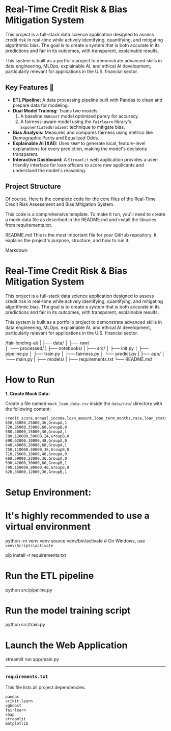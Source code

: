 # Real-Time Credit Risk & Bias Mitigation System

This project is a full-stack data science application designed to assess credit risk in real-time while actively identifying, quantifying, and mitigating algorithmic bias. The goal is to create a system that is both accurate in its predictions and fair in its outcomes, with transparent, explainable results.

This system is built as a portfolio project to demonstrate advanced skills in data engineering, MLOps, explainable AI, and ethical AI development, particularly relevant for applications in the U.S. financial sector.

## Key Features 🚀

* **ETL Pipeline:** A data processing pipeline built with Pandas to clean and prepare data for modeling.
* **Dual Model Training:** Trains two models:
    1.  A baseline `XGBoost` model optimized purely for accuracy.
    2.  A fairness-aware model using the `Fairlearn` library's `ExponentiatedGradient` technique to mitigate bias.
* **Bias Analysis:** Measures and compares fairness using metrics like Demographic Parity and Equalized Odds.
* **Explainable AI (XAI):** Uses `SHAP` to generate local, feature-level explanations for every prediction, making the model's decisions transparent.
* **Interactive Dashboard:** A `Streamlit` web application provides a user-friendly interface for loan officers to score new applicants and understand the model's reasoning.

## Project Structure
Of course. Here is the complete code for the core files of the Real-Time Credit Risk Assessment and Bias Mitigation System.

This code is a comprehensive template. To make it run, you'll need to create a mock data file as described in the README.md and install the libraries from requirements.txt.

README.md
This is the most important file for your GitHub repository. It explains the project's purpose, structure, and how to run it.

Markdown

# Real-Time Credit Risk & Bias Mitigation System

This project is a full-stack data science application designed to assess credit risk in real-time while actively identifying, quantifying, and mitigating algorithmic bias. The goal is to create a system that is both accurate in its predictions and fair in its outcomes, with transparent, explainable results.

This system is built as a portfolio project to demonstrate advanced skills in data engineering, MLOps, explainable AI, and ethical AI development, particularly relevant for applications in the U.S. financial sector.

/fair-lending-ai/
|
├── data/
│   ├── raw/  
│   └── processed/
|
├── notebooks/
|
├── src/
│   ├── init.py
│   ├── pipeline.py
│   ├── train.py
│   ├── fairness.py
│   └── predict.py
|
├── app/
│   └── main.py
|
├── models/
|
├── requirements.txt
└── README.md

# How to Run

**1. Create Mock Data:**

Create a file named `mock_loan_data.csv` inside the `data/raw/` directory with the following content:

```csv
credit_score,annual_income,loan_amount,loan_term_months,race,loan_status
650,55000,25000,36,GroupA,1
720,85000,35000,60,GroupB,0
580,40000,15000,36,GroupA,1
780,120000,50000,24,GroupB,0
690,62000,10000,48,GroupA,0
640,48000,20000,60,GroupA,1
750,110000,40000,36,GroupB,0
710,75000,18000,48,GroupA,0
660,59000,22000,36,GroupA,0
590,42000,30000,60,GroupB,1
790,150000,80000,48,GroupB,0
620,35000,12000,36,GroupB,1
```
# Setup Environment:

# It's highly recommended to use a virtual environment
python -m venv venv
source venv/bin/activate  # On Windows, use `venv\Scripts\activate`

pip install -r requirements.txt


# Run the ETL pipeline
python src/pipeline.py

# Run the model training script
python src/train.py

# Launch the Web Application
streamlit run app/main.py

---

### **`requirements.txt`**

This file lists all project dependencies.

```text
pandas
scikit-learn
xgboost
fairlearn
shap
streamlit
matplotlib